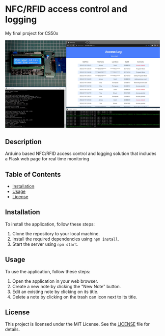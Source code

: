 # NFC/RFID access control and logging
My final project for CS50x

[![Watch the video](screenshot.png)](https://youtu.be/T-D1KVIuvjA)

<!-- ![screenshot.png](screenshot.png) -->

## Description

Arduino based NFC/RFID access control and logging solution
that includes a Flask web page for real time monitoring

## Table of Contents

- [Installation](#installation)
- [Usage](#usage)
- [License](#license)

## Installation

To install the application, follow these steps:

1. Clone the repository to your local machine.
2. Install the required dependencies using `npm install`.
3. Start the server using `npm start`.

## Usage

To use the application, follow these steps:

1. Open the application in your web browser.
2. Create a new note by clicking the "New Note" button.
3. Edit an existing note by clicking on its title.
4. Delete a note by clicking on the trash can icon next to its title.

## License

This project is licensed under the MIT License. See the [LICENSE](LICENSE) file for details.
